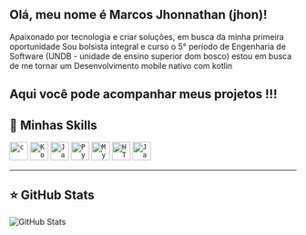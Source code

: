 ## Olá, meu nome é Marcos Jhonnathan (jhon)!

Apaixonado por tecnologia e criar soluções, em busca da minha primeira oportunidade 
Sou bolsista integral e curso o 5° periodo de Engenharia de Software (UNDB - unidade de ensino superior dom bosco)
estou em busca de me tornar um Desenvolvimento mobile nativo com kotlin 

Aqui você pode acompanhar meus projetos !!!
---

## 🚀 Minhas Skills

<code><img height="32" src="https://img.icons8.com/?size=100&id=OJKzFAELgaAT&format=png&color=000000" alt="c"/></code>
<code><img height="32" src="https://img.icons8.com/?size=100&id=pW9tHQnl55j4&format=png&color=000000" alt="Koltin"/></code>
<code><img height="32" src="https://img.icons8.com/?size=100&id=lTKW3iI3wIT0&format=png&color=000000" alt="Java"/></code>
<code><img height="32" src="https://img.icons8.com/?size=100&id=hGdCwhSHUe6L&format=png&color=000000" alt="Python"/></code>
<code><img height="32" src="https://img.icons8.com/?size=100&id=9nLaR5KFGjN0&format=png&color=000000" alt="MySQL"/></code>
<code><img height="32" src="https://img.icons8.com/?size=100&id=20909&format=png&color=000000" alt="HTML5"/></code>
<code><img height="32" src="https://img.icons8.com/?size=100&id=PXTY4q2Sq2lG&format=png&color=000000" alt="JavaScript"/></code>

---

## ⭐ GitHub Stats

![GitHub Stats](https://github-readme-stats.vercel.app/api?username=jhonApk&show_icons=true)
